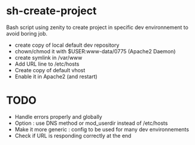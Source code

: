# sh-create-project
Bash script using zenity to create project in specific dev environnement to avoid boring job.
- create copy of local default dev repository
- chown/chmod it with $USER:www-data/0775 (Apache2 Daemon)
- create symlink in /var/www
- Add URL line to /etc/hosts
- Create copy of default vhost
- Enable it in Apache2 (and restart)

# TODO
- Handle errors properly and globally
- Option : use DNS method or mod_userdir instead of /etc/hosts
- Make it more generic : config to be used for many dev environnements
- Check if URL is responding correctly at the end
